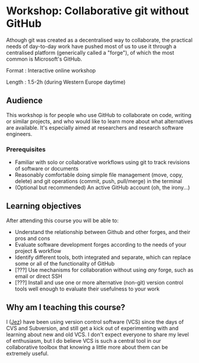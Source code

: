 # Workshop: Collaborative git without GitHub

Athough git was created as a decentralised way to collaborate, the practical needs of day-to-day work have pushed most of us to use it through a centralised platform (generically called a "forge"), of which the most common is Microsoft's GitHub.

Format
: Interactive online workshop

Length
: 1.5-2h (during Western Europe daytime)

## Audience

This workshop is for people who use GitHub to collaborate on code, writing or similar projects, and who would like to learn more about what alternatives are available. It's especially aimed at researchers and research software engineers.

### Prerequisites

- Familiar with solo or collaborative workflows using git to track revisions of software or documents
- Reasonably comfortable doing simple file management (move, copy, delete) and git operations (commit, push, pull/merge) in the terminal
- (Optional but recommended) An active GitHub account (oh, the irony...)

## Learning objectives

After attending this course you will be able to:

- Understand the relationship between Github and other forges, and their pros and cons
- Evaluate software development forges according to the needs of your project & workflow
- Identify different tools, both integrated and separate, which can replace some or all of the functionality of GitHub
- [???] Use mechanisms for collaboration without using _any_ forge, such as email or direct SSH
- [???] Install and use one or more alternative (non-git) version control tools well enough to evaluate their usefulness to your work

## Why am I teaching this course?

I ([Jez](https://erambler.co.uk/about/)) have been using version control software (VCS) since the days of CVS and Subversion, and still get a kick out of experimenting with and learning about new and old VCS. I don't expect everyone to share my level of enthusiasm, but I do believe VCS is such a central tool in our collaborative toolbox that knowing a little more about them can be extremely useful.
